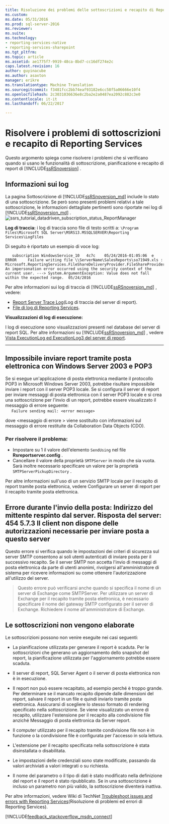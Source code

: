 ```yaml
---
title: Risoluzione dei problemi delle sottoscrizioni e recapito di Reporting Services | Documenti Microsoft
ms.custom: 
ms.date: 05/31/2016
ms.prod: sql-server-2016
ms.reviewer: 
ms.suite: 
ms.technology:
- reporting-services-native
- reporting-services-sharepoint
ms.tgt_pltfrm: 
ms.topic: article
ms.assetid: ae1775f7-9919-48ca-8bd7-cc16df274e2c
caps.latest.revision: 16
author: guyinacube
ms.author: asaxton
manager: erikre
ms.translationtype: Machine Translation
ms.sourcegitcommit: f3481fcc2bb74eaf93182e6cc58f5a06666e10f4
ms.openlocfilehash: 2c3031036636e8c2ba2e2a0487ea2092c882c3e0
ms.contentlocale: it-it
ms.lasthandoff: 06/22/2017

---
```

# <a name="troubleshoot-reporting-services-subscriptions-and-delivery"></a>Risolvere i problemi di sottoscrizioni e recapito di Reporting Services
  
    
Questo argomento spiega come risolvere i problemi che si verificano quando si usano le funzionalità di sottoscrizione, pianificazione e recapito di report di [!INCLUDE[ssRSnoversion](../../includes/ssrsnoversion.md)] .  
## <a name="log-information"></a>Informazioni sui log
 
La pagina Sottoscrizione di [!INCLUDE[ssRSnoversion_md](../../includes/ssrsnoversion-md.md)] include lo stato di una sottoscrizione. Se però sono presenti problemi relativi a tale sottoscrizione, le informazioni dettagliate pertinenti sono riportate nei log di [!INCLUDE[ssRSnoversion_md](../../includes/ssrsnoversion-md.md)] . 
![ssrs_tutorial_datadriven_subscription_status_ReportManager](../../reporting-services/media/ssrs-tutorial-datadriven-subscription-status-reportmanager.png)

**Log di traccia:** i log di traccia sono file di testo scritti a: `\Program Files\Microsoft SQL Server\MSRS13.MSSQLSERVER\Reporting Services\LogFiles`

Di seguito è riportato un esempio di voce log:

```
   subscription WindowsService_10   4c7c    05/24/2016-01:05:06  e ERROR     Failure writing file \\ServerName\SalesReports\so71949.xls : Microsoft.ReportingServices.FileShareDeliveryProvider.FileShareProvider+NetworkErrorException: An impersonation error occurred using the security context of the current user. ---> System.ArgumentException: Value does not fall within the expected range.  05/24/2016
```
Per altre informazioni sui log di traccia di [!INCLUDE[ssRSnoversion_md](../../includes/ssrsnoversion-md.md)] , vedere: 
+ [Report Server Trace Log](../../reporting-services/report-server/report-server-service-trace-log.md)(Log di traccia del server di report).
+ [File di log di Reporting Services](../../reporting-services/report-server/reporting-services-log-files-and-sources.md).

**Visualizzazioni di log di esecuzione:**

I log di esecuzione sono visualizzazioni presenti nel database del server di report SQL. Per altre informazioni su [!INCLUDE[ssRSnoversion_md](../../includes/ssrsnoversion-md.md)] , vedere [Vista ExecutionLog ed ExecutionLog3 del server di report](../../reporting-services/report-server/report-server-executionlog-and-the-executionlog3-view.md).  

----------
## <a name="unable-to-send-reports-using-e-mail-with-windows-server-2003-and-pop3"></a>Impossibile inviare report tramite posta elettronica con Windows Server 2003 e POP3  
Se si esegue un'applicazione di posta elettronica mediante il protocollo POP3 in Microsoft Windows Server 2003, potrebbe risultare impossibile inviare i report con il server POP3 locale. Se si configura il server di report per inviare messaggi di posta elettronica con il server POP3 locale e si crea una sottoscrizione per l'invio di un report, potrebbe essere visualizzato il messaggio di errore seguente:  
&nbsp;&nbsp;&nbsp;&nbsp;&nbsp;`Failure sending mail: <error message>`  
  
dove \<messaggio di errore > viene sostituito con informazioni sul messaggio di errore restituite da Collaboration Data Objects (CDO).  
  
### <a name="to-resolve-this-problem"></a>Per risolvere il problema:  
* Impostare su 1 il valore dell'elemento `SendUsing` nel file **Rsreportserver.config** .  
* Cancellare il valore della proprietà `SMTPServer` in modo che sia vuota. Sarà inoltre necessario specificare un valore per la proprietà `SMTPServerPickupDirectory` .   
  
Per altre informazioni sull'uso di un servizio SMTP locale per il recapito di report tramite posta elettronica, vedere Configurare un server di report per il recapito tramite posta elettronica.  
  
## <a name="failure-sending-mail-the-server-rejected-the-sender-address-the-server-response-was-454-573-client-does-not-have-permission-to-submit-mail-to-this-server"></a>Errore durante l'invio della posta: Indirizzo del mittente respinto dal server. Risposta del server: 454 5.7.3 Il client non dispone delle autorizzazioni necessarie per inviare posta a questo server  
Questo errore si verifica quando le impostazioni dei criteri di sicurezza sul server SMTP consentono ai soli utenti autenticati di inviare posta per il successivo recapito. Se il server SMTP non accetta l'invio di messaggi di posta elettronica da parte di utenti anonimi, rivolgersi all'amministratore di sistema per ricevere informazioni su come ottenere l'autorizzazione all'utilizzo del server.  
> Questo errore può verificarsi anche quando si specifica il nome di un server di Exchange come SMTPServer. Per utilizzare un server di Exchange per il recapito tramite posta elettronica, è necessario specificare il nome del gateway SMTP configurato per il server di Exchange. Richiedere il nome all'amministratore di Exchange.  
  
## <a name="subscriptions-are-not-processing"></a>Le sottoscrizioni non vengono elaborate  
Le sottoscrizioni possono non venire eseguite nei casi seguenti:   
* La pianificazione utilizzata per generare il report è scaduta. Per le sottoscrizioni che generano un aggiornamento dello snapshot del report, la pianificazione utilizzata per l'aggiornamento potrebbe essere scaduta.  
  
* Il server di report, SQL Server Agent o il server di posta elettronica non è in esecuzione.  
* Il report non può essere recapitato, ad esempio perché è troppo grande. Per determinare se il mancato recapito dipende dalle dimensioni del report, salvare il report in un file e quindi inviarlo tramite posta elettronica. Assicurarsi di scegliere lo stesso formato di rendering specificato nella sottoscrizione. Se viene visualizzato un errore di recapito, utilizzare l'estensione per il recapito alla condivisione file anziché Messaggio di posta elettronica da Server report.  
* Il computer utilizzato per il recapito tramite condivisione file non è in funzione o la condivisione file è configurata per l'accesso in sola lettura.  
* L'estensione per il recapito specificata nella sottoscrizione è stata disinstallata o disabilitata.  
* Le impostazioni delle credenziali sono state modificate, passando da valori archiviati a valori integrati o su richiesta.  
* Il nome del parametro o il tipo di dati è stato modificato nella definizione del report e il report è stato ripubblicato. Se in una sottoscrizione è incluso un parametro non più valido, la sottoscrizione diventerà inattiva.  
  
Per altre informazioni, vedere Wiki di TechNet [Troubleshoot issues and errors with Reporting Services](http://social.technet.microsoft.com/wiki/contents/articles/1633.ssrs-troubleshoot-issues-and-errors-with-reporting-services.aspx)(Risoluzione di problemi ed errori di Reporting Services).  
  
  
    
  
  
  

[!INCLUDE[feedback_stackoverflow_msdn_connect](../../includes/feedback-stackoverflow-msdn-connect.md)]


